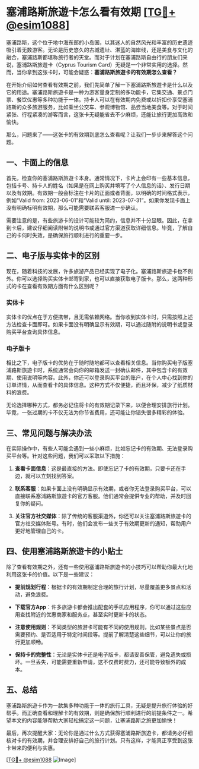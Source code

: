 # 塞浦路斯旅遊卡怎么看有效期 [[TG💪+ @esim1088](https://t.me/s/esim1088)]

塞浦路斯，这个位于地中海东部的小岛国，以其迷人的自然风光和丰富的历史遗迹吸引着无数游客。无论是历史悠久的古城遗址、湛蓝的海岸线，还是美食与文化的融合，塞浦路斯都堪称旅行者的天堂。而对于计划在塞浦路斯自由行的朋友们来说，塞浦路斯旅遊卡（Cyprus Tourism Card）无疑是一个非常实用的选择。然而，当你拿到这张卡时，可能会疑惑：**塞浦路斯旅遊卡的有效期怎么查看？**

在开始介绍如何查看有效期之前，我们先简单了解一下塞浦路斯旅遊卡是什么以及它的用途。塞浦路斯旅遊卡是一种为游客量身定制的多功能卡，它集交通、景点门票、餐饮优惠等多种功能于一体。持卡人可以在有效期内免费或以折扣价享受塞浦路斯的众多旅游服务，比如乘坐公交车、参观博物馆、品尝当地美食等。对于时间紧张、行程紧凑的游客而言，这张卡无疑能省去不少麻烦，还能让旅行更加高效和愉快。

那么，问题来了——这张卡的有效期到底怎么查看呢？让我们一步步来解答这个问题。

## 一、卡面上的信息

首先，检查你的塞浦路斯旅遊卡本身。通常情况下，卡片上会印有一些基本信息，包括卡号、持卡人的姓名（如果是在网上购买并填写了个人信息的话）、发行日期以及有效期。有效期一般会标注在卡片的正面或者背面，以明确的时间格式表示，例如“Valid from: 2023-06-01”和“Valid until: 2023-07-31”。如果你发现卡面上没有明确标明有效期，那么可能需要联系客服进一步确认。

需要注意的是，有些旅游卡的设计可能较为简约，信息并不十分显眼。因此，在拿到卡后，建议仔细阅读附带的说明书或通过官方渠道获取详细信息。毕竟，了解自己的卡何时失效，是确保旅行顺利进行的重要一步。

## 二、电子版与实体卡的区别

现在，随着科技的发展，许多旅游产品已经实现了电子化。塞浦路斯旅遊卡也不例外。你可以选择购买实体卡邮寄到家，也可以直接获取电子版卡。那么，这两种形式的卡在查看有效期方面有什么区别呢？

### 实体卡

实体卡的优点在于方便携带，且无需依赖网络。当你收到实体卡时，只需按照上述方法检查卡面即可。如果卡面没有明确显示有效期，可以通过随附的说明书或登录购买平台查询具体信息。

### 电子版卡

相比之下，电子版卡的优势在于随时随地都可以查看相关信息。当你购买电子版塞浦路斯旅遊卡时，系统通常会向你的邮箱发送一封确认邮件，其中包含卡的有效期、使用说明等内容。此外，你还可以登录购买平台的账户，在个人中心找到你的订单详情，从而查看卡的具体信息。这种方式不仅便捷，而且环保，减少了纸质材料的浪费。

无论选择哪种方式，都务必记住将卡的有效期记录下来，以便合理安排旅行计划。毕竟，一张过期的卡不仅无法为你节省费用，还可能让你错失很多精彩的体验。

## 三、常见问题与解决办法

在实际操作中，有些人可能会遇到一些小麻烦，比如忘记卡的有效期、无法登录购买平台等。针对这些问题，我们可以采取以下措施：

1. **查看卡面信息**：这是最直接的方法。即使忘记了卡的有效期，只要卡还在手边，就可以立刻找到答案。
   
2. **联系客服**：如果卡面上没有明确显示有效期，或者你无法登录购买平台，可以直接联系塞浦路斯旅遊卡的官方客服。他们通常会提供专业的帮助，并及时回复你的疑问。

3. **关注官方社交媒体**：除了传统的客服渠道外，你还可以关注塞浦路斯旅遊卡的官方社交媒体账号。有时，他们会发布一些关于有效期更新的通知，帮助用户更好地管理自己的卡。

## 四、使用塞浦路斯旅遊卡的小贴士

除了查看有效期之外，还有一些使用塞浦路斯旅遊卡的小技巧可以帮助你最大化地利用这张卡的价值。以下是一些建议：

- **提前规划行程**：根据卡的有效期制定合理的旅行计划，尽量覆盖更多景点和活动，避免浪费。
  
- **下载官方App**：许多旅游卡都会推出配套的手机应用程序，你可以通过这些应用查找附近的优惠商家和服务点，甚至实时更新卡的状态。

- **注意使用规则**：不同类型的旅游卡可能有不同的使用规则，比如某些景点是否需要预约、是否适用于特定时间段等。提前了解清楚这些细节，可以让你的旅行更加顺畅。

- **保持卡的完整性**：无论是实体卡还是电子版卡，都请妥善保管，避免遗失或损坏。一旦丢失，可能需要重新申请，这不仅费时费力，还可能导致额外的成本。

## 五、总结

塞浦路斯旅遊卡作为一款集多种功能于一体的旅行工具，无疑是提升旅行体验的好帮手。而正确查看和理解卡的有效期，则是确保旅行顺利进行的前提条件之一。希望本文的内容能够帮助大家轻松搞定这一问题，让塞浦路斯之旅更加愉快！

最后，再次提醒大家：无论你是通过什么方式获得塞浦路斯旅遊卡，都请务必仔细核对卡的有效期，并合理安排好自己的旅行计划。只有这样，才能真正享受到这张卡带来的便利与实惠。

[[TG💪+ @esim1088](https://t.me/s/esim1088) ![Image](https://i.postimg.cc/4NQfJmqS/Snipaste-2025-05-13-00-14-12.png)]